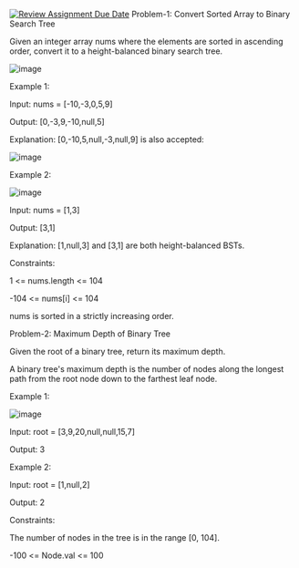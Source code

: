 [![Review Assignment Due Date](https://classroom.github.com/assets/deadline-readme-button-22041afd0340ce965d47ae6ef1cefeee28c7c493a6346c4f15d667ab976d596c.svg)](https://classroom.github.com/a/jkAIPk01)
Problem-1: Convert Sorted Array to Binary Search Tree

Given an integer array nums where the elements are sorted in ascending order, convert it to a height-balanced binary search tree.

![image](https://github.com/user-attachments/assets/580c972f-aa01-442c-8579-d7d6be2e306e)





Example 1:




Input: nums = [-10,-3,0,5,9]

Output: [0,-3,9,-10,null,5]

Explanation: [0,-10,5,null,-3,null,9] is also accepted:



![image](https://github.com/user-attachments/assets/e6ff2804-bb6e-4ad7-84af-3e5dc8d71ffd)





Example 2:




![image](https://github.com/user-attachments/assets/c95f9c6e-0103-4191-a289-745480dfeb54)






Input: nums = [1,3]

Output: [3,1]

Explanation: [1,null,3] and [3,1] are both height-balanced BSTs.
 



Constraints:

1 <= nums.length <= 104

-104 <= nums[i] <= 104

nums is sorted in a strictly increasing order.








Problem-2: Maximum Depth of Binary Tree





Given the root of a binary tree, return its maximum depth.

A binary tree's maximum depth is the number of nodes along the longest path from the root node down to the farthest leaf node.

 



Example 1:





![image](https://github.com/user-attachments/assets/d0a61fb4-ea62-464b-a2c3-d030e662db05)



Input: root = [3,9,20,null,null,15,7]

Output: 3








Example 2:

Input: root = [1,null,2]

Output: 2
 




Constraints:

The number of nodes in the tree is in the range [0, 104].

-100 <= Node.val <= 100




